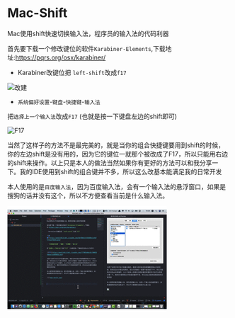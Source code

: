 # Mac-Shift
Mac使用shift快速切换输入法，程序员的输入法的代码利器

首先要下载一个修改键位的软件`Karabiner-Elements`,下载地址:https://pqrs.org/osx/karabiner/

- Karabiner改键位把 `left-shift`改成`f17`

![改建](http://omvbl46i3.bkt.clouddn.com/8bf80e51f198309c3c4dffffea179d54.png)

- `系统偏好设置`-`键盘`-`快捷键`-`输入法`

把`选择上一个输入法`改成`F17` (也就是按一下键盘左边的shift即可)

![F17](http://omvbl46i3.bkt.clouddn.com/777083a0ec8cfd0026f0a9a71ed098bb.png)

当然了这样子的方法不是最完美的，就是当你的组合快捷键要用到shift的时候，你的左边shift是没有用的，因为它的键位一就那个被改成了F17，所以只能用右边的shift来操作。以上只是本人的做法当然如果你有更好的方法可以和我分享一下。我的IDE使用到shift的组合键并不多，所以这么改基本能满足我的日常开发

本人使用的是`百度输入法`，因为百度输入法，会有一个输入法的悬浮窗口，如果是搜狗的话并没有这个，所以不方便查看当前是什么输入法。

![](/mac_shift.gif)
